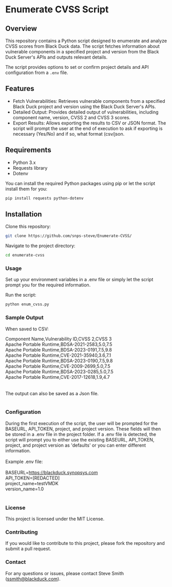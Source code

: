 # Enumerate CVSS Script

## Overview

This repository contains a Python script designed to enumerate and analyze CVSS scores from Black Duck data. The script fetches information about vulnerable components in a specified project and version from the Black Duck Server's APIs and outputs relevant details.

The script provides options to set or confirm project details and API configuration from a `.env` file.

## Features

- Fetch Vulnerabilities: Retrieves vulnerable components from a specified Black Duck project and version using the Black Duck Server's APIs.
- Detailed Output: Provides detailed output of vulnerabilities, including component name, version, CVSS 2 and CVSS 3 scores.
- Export Results: Allows exporting the results to CSV or JSON format. The script will prompt the user at the end of execution to ask if exporting is necessary (Yes/No) and if so, what format (csv/json.

## Requirements

- Python 3.x
- Requests library
- Dotenv

You can install the required Python packages using pip or let the script install them for you:

```bash
pip install requests python-dotenv
```

## Installation
Clone this repository:

```bash
git clone https://github.com/snps-steve/Enumerate-CVSS/
```

Navigate to the project directory:

```bash
cd enumerate-cvss
```

### Usage
Set up your environment variables in a .env file or simply let the script prompt you for the required information. 

Run the script:

```bash
python enum_cvss.py
```

### Sample Output
When saved to CSV:

Component Name,Vulnerability ID,CVSS 2,CVSS 3<br>
Apache Portable Runtime,BDSA-2021-2583,5.0,7.5<br>
Apache Portable Runtime,BDSA-2023-0191,7.5,9.8<br>
Apache Portable Runtime,CVE-2021-35940,3.6,7.1<br>
Apache Portable Runtime,BDSA-2023-0190,7.5,9.8<br>
Apache Portable Runtime,CVE-2009-2699,5.0,7.5<br>
Apache Portable Runtime,BDSA-2023-0285,5.0,7.5<br>
Apache Portable Runtime,CVE-2017-12618,1.9,4.7<br>
<br><br>
The output can also be saved as a Json file.<br> 
<br>
### Configuration
During the first execution of the script, the user will be prompted for the BASEURL, API_TOKEN, project, and project version. These fields will then be stored in a .env file in the project folder. If a .env file is detected, the script will prompt you to either use the existing BASEURL, API_TOKEN, project, and project version as 'defaults' or you can enter different information.
<br><br>
Example .env file:
<br><br>
BASEURL=https://blackduck.synopsys.com<br>
API_TOKEN=[REDACTED]<br>
project_name=testVMDK<br>
version_name=1.0<br>
<br>
### License
This project is licensed under the MIT License.

### Contributing
If you would like to contribute to this project, please fork the repository and submit a pull request.

### Contact
For any questions or issues, please contact Steve Smith (ssmith@blackduck.com).
